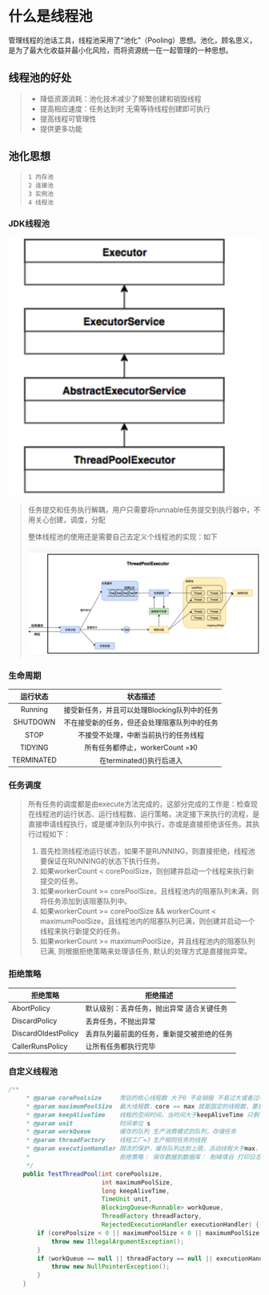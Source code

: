 # 什么是线程池

管理线程的池话工具，线程池采用了“池化”（Pooling）思想。池化，顾名思义，是为了最大化收益并最小化风险，而将资源统一在一起管理的一种思想。



## 线程池的好处

> - 降低资源消耗：池化技术减少了频繁创建和销毁线程
> - 提高相应速度：任务达到时 无需等待线程创建即可执行
> - 提高线程可管理性
> - 提供更多功能

## 池化思想

> ```
> 1 内存池
> 2 连接池
> 3 实例池
> 4 线程池
> ```

### JDK线程池

![image-20210111145303141](https://github.com/xd122/taco_note/blob/main/pictures/image-20210111145303141.png)

> 任务提交和任务执行解耦，用户只需要将runnable任务提交到执行器中，不用关心创建，调度，分配
>
> 整体线程池的使用还是需要自己去定义个线程池的实现：如下
>
> ![image-20210111145604678](https://github.com/xd122/taco_note/blob/main/pictures/image-20210111145604678.png)
>
> 

### 生命周期

|  运行状态  |                   状态描述                   |
| :--------: | :------------------------------------------: |
|  Running   | 接受新任务，并且可以处理Blocking队列中的任务 |
|  SHUTDOWN  | 不在接受新的任务，但还会处理阻塞队列中的任务 |
|    STOP    |     不接受不处理，中断当前执行的任务线程     |
|  TIDYING   |       所有任务都停止，workerCount =》0       |
| TERMINATED |           在terminated()执行后进入           |

### 任务调度

> 所有任务的调度都是由execute方法完成的，这部分完成的工作是：检查现在线程池的运行状态、运行线程数、运行策略，决定接下来执行的流程，是直接申请线程执行，或是缓冲到队列中执行，亦或是直接拒绝该任务。其执行过程如下：
>
> 1. 首先检测线程池运行状态，如果不是RUNNING，则直接拒绝，线程池要保证在RUNNING的状态下执行任务。
> 2. 如果workerCount < corePoolSize，则创建并启动一个线程来执行新提交的任务。
> 3. 如果workerCount >= corePoolSize，且线程池内的阻塞队列未满，则将任务添加到该阻塞队列中。
> 4. 如果workerCount >= corePoolSize && workerCount < maximumPoolSize，且线程池内的阻塞队列已满，则创建并启动一个线程来执行新提交的任务。
> 5. 如果workerCount >= maximumPoolSize，并且线程池内的阻塞队列已满, 则根据拒绝策略来处理该任务, 默认的处理方式是直接抛异常。

### 拒绝策略

| 拒绝策略            | 拒绝描述                                   |
| ------------------- | ------------------------------------------ |
| AbortPolicy         | 默认级别：丢弃任务，抛出异常 适合关键任务  |
| DiscardPolicy       | 丢弃任务，不抛出异常                       |
| DiscardOldestPolicy | 丢弃队列最前面的任务，重新提交被拒绝的任务 |
| CallerRunsPolicy    | 让所有任务都执行完毕                       |



### 自定义线程池

```java
/**
     * @param corePoolsize     常驻的核心线程数 大于0 不会销毁 不易过大或者过小
     * @param maximumPoolSize  最大线程数，core == max 就是固定的线程数，要是执行的线程大于max 缓存到 workQueue队列中
     * @param keepAliveTime    线程的空闲时间，当时间大于keepAliveTime 只剩下core线程数 避免内存和句柄的浪费
     * @param unit             时间单位 s
     * @param workQueue        缓存的队列 生产消费模式的队列，存储任务
     * @param threadFactory    线程工厂=》生产相同任务的线程
     * @param executionHandler 限流的保护，缓存队列达到上限，活动线程大于max，拒绝策略发挥作用
     *                         拒绝策略： 保存数据到数据库： 削峰填谷 打印日志 转向提示页面
     */
    public TestThreadPool(int corePoolsize, 
                          int maximumPoolSize,
                          long keepAliveTime, 
                          TimeUnit unit,
                          BlockingQueue<Runnable> workQueue, 
                          ThreadFactory threadFactory,
                          RejectedExecutionHandler executionHandler) {
        if (corePoolsize < 0 || maximumPoolSize < 0 || maximumPoolSize < corePoolsize) {
            throw new IllegalArgumentException();
        }
        if (workQueue == null || threadFactory == null || executionHandler == null) {
            throw new NullPointerException();
        }
    }
```



